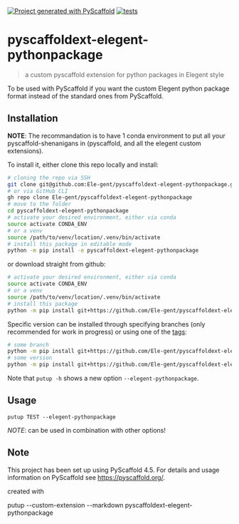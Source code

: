 [![Project generated with PyScaffold](https://img.shields.io/badge/-PyScaffold-005CA0?logo=pyscaffold)](https://pyscaffold.org/)
[![tests](https://github.com/Ele-gent/pyscaffoldext-elegent-pythonpackage/actions/workflows/ci.yml/badge.svg)](https://github.com/Ele-gent/pyscaffoldext-elegent-pythonpackage/actions/workflows/ci.yml)

# pyscaffoldext-elegent-pythonpackage

> a custom pyscaffold extension for python packages in Elegent style

To be used with PyScaffold if you want the custom Elegent python package format instead of the standard ones from PyScaffold.

## Installation

**NOTE**:
The recommandation is to have 1 conda environment to put all your pyscaffold-shenanigans in (pyscaffold, and all the elegent custom extensions).

To install it, either clone this repo locally and install:

```bash
# cloning the repo via SSH
git clone git@github.com:Ele-gent/pyscaffoldext-elegent-pythonpackage.git
# or via GitHub CLI
gh repo clone Ele-gent/pyscaffoldext-elegent-pythonpackage
# move to the folder
cd pyscaffoldext-elegent-pythonpackage
# activate your desired environment, either via conda
source activate CONDA_ENV
# or a venv
source /path/to/venv/location/.venv/bin/activate
# install this package in editable mode
python -m pip install -e pyscaffoldext-elegent-pythonpackage
```

or download straight from github:

```bash
# activate your desired environment, either via conda
source activate CONDA_ENV
# or a venv
source /path/to/venv/location/.venv/bin/activate
# install this package
python -m pip install git+https://github.com/Ele-gent/pyscaffoldext-elegent-pythonpackage.git
```

Specific version can be installed through specifying branches (only recommended for work in progress) or using one of the [tags](https://github.com/Ele-gent/pyscaffoldext-elegent-pythonpackage/tags):
```bash
# some branch
python -m pip install git+https://github.com/Ele-gent/pyscaffoldext-elegent-pythonpackage.git@hotfix-feature-xxx
# some version
python -m pip install git+https://github.com/Ele-gent/pyscaffoldext-elegent-pythonpackage.git@v1.0.0
```

Note that `putup -h` shows a new option `--elegent-pythonpackage`.

## Usage

```shell
putup TEST --elegent-pythonpackage
```

*NOTE*: can be used in combination with other options!

<!-- pyscaffold-notes -->

## Note

This project has been set up using PyScaffold 4.5. For details and usage
information on PyScaffold see https://pyscaffold.org/.

created with

putup --custom-extension --markdown pyscaffoldext-elegent-pythonpackage
